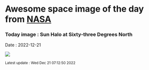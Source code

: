 
# Awesome space image of the day from [NASA](https://api.nasa.gov/)

### Today image : Sun Halo at Sixty-three Degrees North
Date : 2022-12-21

![](https://apod.nasa.gov/apod/image/2212/GS_20221217_Solhalo_Pan_v3_1100.jpg)

<small>Latest update : Wed Dec 21 07:12:50 2022</small>
        